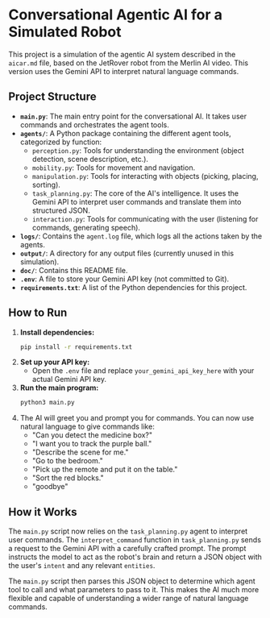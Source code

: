 # Conversational Agentic AI for a Simulated Robot

This project is a simulation of the agentic AI system described in the `aicar.md` file, based on the JetRover robot from the Merlin AI video. This version uses the Gemini API to interpret natural language commands.

## Project Structure

- **`main.py`**: The main entry point for the conversational AI. It takes user commands and orchestrates the agent tools.
- **`agents/`**: A Python package containing the different agent tools, categorized by function:
    - `perception.py`: Tools for understanding the environment (object detection, scene description, etc.).
    - `mobility.py`: Tools for movement and navigation.
    - `manipulation.py`: Tools for interacting with objects (picking, placing, sorting).
    - `task_planning.py`: The core of the AI's intelligence. It uses the Gemini API to interpret user commands and translate them into structured JSON.
    - `interaction.py`: Tools for communicating with the user (listening for commands, generating speech).
- **`logs/`**: Contains the `agent.log` file, which logs all the actions taken by the agents.
- **`output/`**: A directory for any output files (currently unused in this simulation).
- **`doc/`**: Contains this README file.
- **`.env`**: A file to store your Gemini API key (not committed to Git).
- **`requirements.txt`**: A list of the Python dependencies for this project.

## How to Run

1.  **Install dependencies:**
    ```bash
    pip install -r requirements.txt
    ```
2.  **Set up your API key:**
    - Open the `.env` file and replace `your_gemini_api_key_here` with your actual Gemini API key.
3.  **Run the main program:**
    ```bash
    python3 main.py
    ```
4.  The AI will greet you and prompt you for commands. You can now use natural language to give commands like:
    - "Can you detect the medicine box?"
    - "I want you to track the purple ball."
    - "Describe the scene for me."
    - "Go to the bedroom."
    - "Pick up the remote and put it on the table."
    - "Sort the red blocks."
    - "goodbye"

## How it Works

The `main.py` script now relies on the `task_planning.py` agent to interpret user commands. The `interpret_command` function in `task_planning.py` sends a request to the Gemini API with a carefully crafted prompt. The prompt instructs the model to act as the robot's brain and return a JSON object with the user's `intent` and any relevant `entities`.

The `main.py` script then parses this JSON object to determine which agent tool to call and what parameters to pass to it. This makes the AI much more flexible and capable of understanding a wider range of natural language commands.